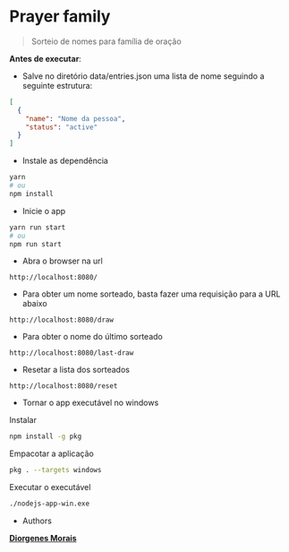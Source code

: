 # Prayer family

> Sorteio de nomes para família de oração

**Antes de executar**:

- Salve no diretório data/entries.json uma lista de nome seguindo a seguinte estrutura:

```json
[
  {
    "name": "Nome da pessoa",
    "status": "active"
  }
]
```

- Instale as dependência

```bash
yarn
# ou
npm install
```

- Inicie o app

```bash
yarn run start
# ou
npm run start
```

- Abra o browser na url

```text
http://localhost:8080/
```

- Para obter um nome sorteado, basta fazer uma requisição para a URL abaixo

```text
http://localhost:8080/draw
```

- Para obter o nome do último sorteado

```text
http://localhost:8080/last-draw
```

- Resetar a lista dos sorteados

```text
http://localhost:8080/reset
```

- Tornar o app executável no windows

Instalar

```bash
npm install -g pkg
```

Empacotar a aplicação

```bash
pkg . --targets windows
```

Executar o executável

```bash
./nodejs-app-win.exe
```

- Authors

[**Diorgenes Morais**](https://github.com/diorgenesmorais)

